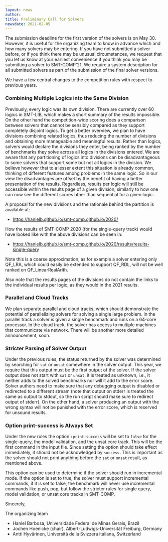 ```yaml
---
layout: news
author:
title: Preliminary Call for Solvers
newsdate: 2021-02-05
---
```

The submission deadline for the first version of the solvers is on May 30.  However, it is useful for the organizing team to know in advance which and how many solvers may be entering.  If you have not submitted a solver before, or if you think there may be unusual circumstances, we request that you let us know at your earliest convenience if you think you may be submitting a solver to SMT-COMP'21.  We require a system description for all submitted solvers as part of the submission of the final solver versions.

We have a few central changes to the competition rules with respect to previous years.

### Combining Multiple Logics into the Same Division

Previously, every logic was its own division.  There are currently over 60 logics in SMT-LIB, which makes a short summary of the results impossible.  On the other hand the competition-wide scoring does a comparison between solvers that cannot be sensibly compared as they support completely disjoint logics. To get a better overview, we plan to have divisions combining related logics, thus reducing the number of divisions and obtaining more manageable and meaningful results.  Rather than logics, solvers would declare the divisions they enter, being ranked by the number of benchmarks they solve across all logics in the divisions entered.  We are aware that any partitioning of logics into divisions can be disadvantageous to some solvers that support some but not all logics in the division. We believe however that to a lesser extent this situation is already common, thinking of different features among problems in the same logic. So in our view the disadvantages are offset by the benefit of having a better presentation of the results. Regardless, results per logic will still be accessible within the results page of a given division, similarly to how one can now see the different scores other than sequential for a given logic.

A proposal for the new divisions and the rationale behind the partition is available at:

 - <https://hanielb.github.io/smt-comp.github.io/2020/>

How the results of SMT-COMP 2020 (for the single-query track) would have looked like with the above divisions can be seen in:

 - <https://hanielb.github.io/smt-comp.github.io/2020/results/results-single-query>

Note this is a coarse approximation, as for example a solver entering only QF_LRA, which could easily be extended to support QF_RDL, will not be well ranked on QF_LinearRealArith.

Also note that the results pages of the divisions do not contain the links to the individual results per logic, as they would in the 2021 results.

### Parallel and Cloud Tracks

We plan separate parallel and cloud tracks, which should demonstrate the potential of parallelizing solvers for solving a single large problem.  In the parallel track a solver is given a single benchmark and runs on a 64-core processor.  In the cloud track, the solver has access to multiple machines that communicate via network.  There will be another more detailed announcement, soon.

### Stricter Parsing of Solver Output

Under the previous rules, the status returned by the solver was determined by searching for `sat` or `unsat` somewhere in the solver output. This year, we require that this output must be the first output of the solver.  If the solver output does not start with `sat` or `unsat`, it is treated as unknown, i.e., it neither adds to the solved benchmarks nor will it add to the error score.  Solver authors need to make sure that any debugging output is disabled or redirected to a different stream (note that output on stderr is treated the same as output to stdout, so the run script should make sure to redirect output of stderr).
On the other hand, a solver producing an output with the wrong syntax will not be punished with the error score, which is reserved for unsound results.

### Option print-success is Always Set

Under the new rules the option `:print-success` will be set to `false` for the single-query, the model validation, and the unsat core track.  This will be the first command in the input file.  Since setting the option should take effect immediately, it should not be acknowledged by `success`.  This is important as the solver should not print anything before the `sat` or `unsat` result, as mentioned above.

This option can be used to determine if the solver should run in incremental mode.  If the option is set to true, the solver must support incremental commands, if it is set to false, the benchmark will never use incremental commands like push, pop, but follow the stricter rules for single query, model validation, or unsat core tracks in SMT-COMP.

Sincerely,

The organizing team

- Haniel Barbosa, Universidade Federal de Minas Gerais, Brazil
- Jochen Hoenicke (chair), Albert-Ludwigs-Universität Freiburg, Germany
- Antti Hyvärinen, Università della Svizzera italiana, Switzerland

